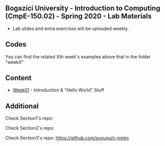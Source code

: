 ## Bogazici University - Introduction to Computing (CmpE-150.02) - Spring 2020 - Lab Materials

- Lab slides and extra exercises will be uploaded weekly.

## Codes
You can find the related Xth week's examples above that in the folder "weekX"

## Content

* [Week01](https://github.com/melsener/cmpe150/tree/master/week01) - Introduction & "Hello World" Stuff

## Additional
Check Section1's repo:

Check Section2's repo:

Check Section3's repo: https://github.com/suyunu/c-notes

